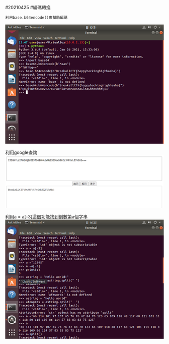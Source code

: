 #20210425
#編碼轉換
```python
利用base.b64encode()來幫助編碼
```
![](https://github.com/eason0802/python20210425/blob/main/177581471_170510651604869_3155092321060278138_n%20(1).png)

利用google查詢
![](https://github.com/eason0802/python20210425/blob/main/%E8%9E%A2%E5%B9%95%E6%93%B7%E5%8F%96%E7%95%AB%E9%9D%A2%202021-04-25%20171949.png)

利用a = a[-3]這個功能找到倒數第a個字串
![](https://github.com/eason0802/python20210425/blob/main/176098798_313426263531245_3058503104582763259_n.png)

